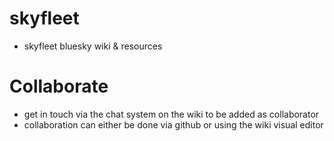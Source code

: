 # skyfleet
- skyfleet bluesky wiki & resources

# Collaborate
- get in touch via the chat system on the wiki to be added as collaborator
- collaboration can either be done via github or using the wiki visual editor
